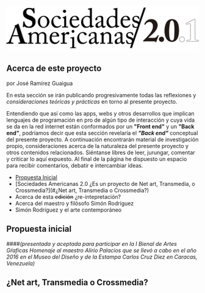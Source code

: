 
<center><img src="/blog/SA_logo_completo_.png" ></center>

## Acerca de este proyecto
por José Ramírez Guaigua

  En esta sección se irán publicando progresivamente todas las reflexiones y _consideraciones teóricas y prácticas_ en torno al presente proyecto.  
  
  Entendiendo que así como las apps, webs y otros desarrollos que implican lenguajes de programación en pro de algún tipo de interacción y cuya vida se da en la red internet están conformados por un **"Front end"** y un **"Back end"**, podríamos decir que esta sección revelaría el _**"Back end"**_ conceptual del presente proyecto. A continuación encontrarán material de investigación propio, consideraciones acerca de la naturaleza del presente proyecto y otros contenidos relacionados. Siéntanse libres de leer, jurungar, comentar y criticar lo aquí expuesto. Al final de la página he dispuesto un espacio para recibir comentarios, debatir e intercambiar ideas. 
  
- [Propuesta Inicial](#propuesta-inicial)
- [Sociedades Americanas 2.0 ¿Es un proyecto de Net art, Transmedia, o Crossmedia?](#¿Net art, Transmedia o Crossmedia?)
- Acerca de esta ~~edición~~ ¿re-intepretación?
- Acerca del maestro y filósofo Simón Rodríguez
- Simón Rodríguez y el arte contemporáneo

## Propuesta inicial

####_(presentada y aceptada para participar en la I Bienal de Artes Gŕaficas Homenaje al maestro Alirio Palacios que se llevó a cabo en el año 2016 en el Museo del Diseño y de la Estampa Carlos Cruz Diez en Caracas, Venezuela)_

## ¿Net art, Transmedia o Crossmedia?
